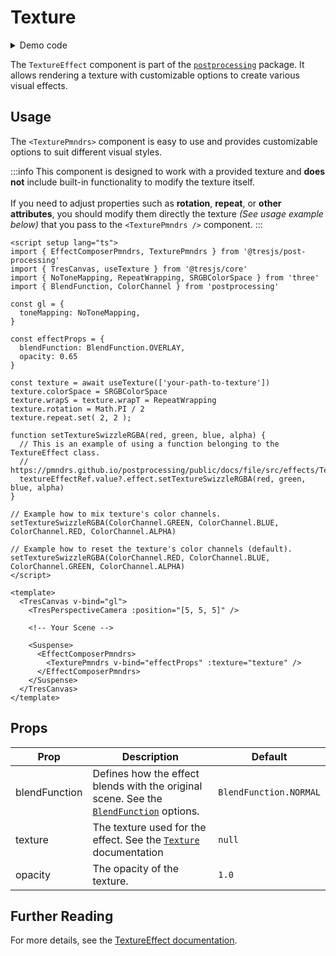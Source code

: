 # Texture

<DocsDemoGUI>
  <TextureDemo />
</DocsDemoGUI>

<details>
  <summary>Demo code</summary>

  <<< @/.vitepress/theme/components/pmdrs/TextureDemo.vue{0}
</details>

The `TextureEffect` component is part of the [`postprocessing`](https://pmndrs.github.io/postprocessing/public/docs/class/src/effects/TextureEffect.js~TextureEffect.html) package.
It allows rendering a texture with customizable options to create various visual effects.

## Usage

The `<TexturePmndrs>` component is easy to use and provides customizable options to suit different visual styles.

:::info
This component is designed to work with a provided texture and **does not** include built-in functionality to modify the texture itself. <br><br>
If you need to adjust properties such as **rotation**, **repeat**, or **other attributes**, you should modify them directly the texture *(See usage example below)* that you pass to the `<TexturePmndrs />` component.
:::

```vue{2,16-20,41-45}
<script setup lang="ts">
import { EffectComposerPmndrs, TexturePmndrs } from '@tresjs/post-processing'
import { TresCanvas, useTexture } from '@tresjs/core'
import { NoToneMapping, RepeatWrapping, SRGBColorSpace } from 'three'
import { BlendFunction, ColorChannel } from 'postprocessing'

const gl = {
  toneMapping: NoToneMapping,
}

const effectProps = {
  blendFunction: BlendFunction.OVERLAY,
  opacity: 0.65
}

const texture = await useTexture(['your-path-to-texture'])
texture.colorSpace = SRGBColorSpace
texture.wrapS = texture.wrapT = RepeatWrapping
texture.rotation = Math.PI / 2
texture.repeat.set( 2, 2 );

function setTextureSwizzleRGBA(red, green, blue, alpha) {
  // This is an example of using a function belonging to the TextureEffect class.
  // https://pmndrs.github.io/postprocessing/public/docs/file/src/effects/TextureEffect.js.html#lineNumber192
  textureEffectRef.value?.effect.setTextureSwizzleRGBA(red, green, blue, alpha)
}

// Example how to mix texture's color channels.
setTextureSwizzleRGBA(ColorChannel.GREEN, ColorChannel.BLUE, ColorChannel.RED, ColorChannel.ALPHA)

// Example how to reset the texture's color channels (default).
setTextureSwizzleRGBA(ColorChannel.RED, ColorChannel.BLUE, ColorChannel.GREEN, ColorChannel.ALPHA)
</script>

<template>
  <TresCanvas v-bind="gl">
    <TresPerspectiveCamera :position="[5, 5, 5]" />

    <!-- Your Scene -->

    <Suspense>
      <EffectComposerPmndrs>
        <TexturePmndrs v-bind="effectProps" :texture="texture" />
      </EffectComposerPmndrs>
    </Suspense>
  </TresCanvas>
</template>
```

## Props

| Prop          | Description                                                                                     | Default                     |
| ------------- | ----------------------------------------------------------------------------------------------- | --------------------------- |
| blendFunction | Defines how the effect blends with the original scene. See the [`BlendFunction`](https://pmndrs.github.io/postprocessing/public/docs/variable/index.html#static-variable-BlendFunction) options. | `BlendFunction.NORMAL`      |
| texture       | The texture used for the effect. See the [`Texture`](https://threejs.org/docs/#api/en/textures/Texture) documentation                                                          | `null`                      |
| opacity       | The opacity of the texture.                                                                    | `1.0`                       |

## Further Reading

For more details, see the [TextureEffect documentation](https://pmndrs.github.io/postprocessing/public/docs/class/src/effects/TextureEffect.js~TextureEffect.html).
